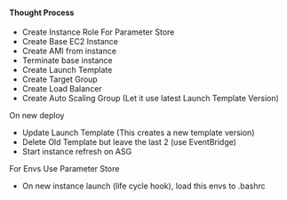 #### Thought Process

- Create Instance Role For Parameter Store
- Create Base EC2 Instance
- Create AMI from instance
- Terminate base instance
- Create Launch Template
- Create Target Group
- Create Load Balancer
- Create Auto Scaling Group (Let it use latest Launch Template Version)

On new deploy

- Update Launch Template (This creates a new template version)
- Delete Old Template but leave the last 2 (use EventBridge)
- Start instance refresh on ASG

For Envs Use Parameter Store

- On new instance launch (life cycle hook), load this envs to .bashrc
